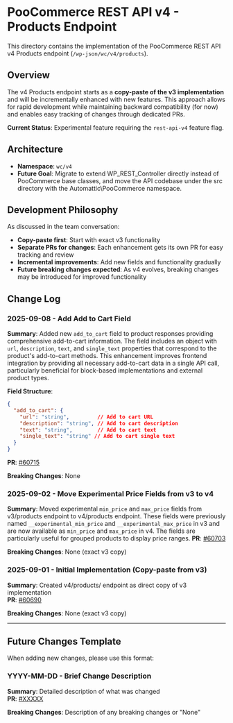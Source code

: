 # PooCommerce REST API v4 - Products Endpoint

This directory contains the implementation of the PooCommerce REST API v4 Products endpoint (`/wp-json/wc/v4/products`).

## Overview

The v4 Products endpoint starts as a **copy-paste of the v3 implementation** and will be incrementally enhanced with new features. This approach allows for rapid development while maintaining backward compatibility (for now) and enables easy tracking of changes through dedicated PRs.

**Current Status**: Experimental feature requiring the `rest-api-v4` feature flag.

## Architecture

- **Namespace**: `wc/v4`
- **Future Goal**: Migrate to extend WP_REST_Controller directly instead of PooCommerce base classes, and move the API codebase under the src directory with the Automattic\PooCommerce namespace.

## Development Philosophy

As discussed in the team conversation:

- **Copy-paste first**: Start with exact v3 functionality 
- **Separate PRs for changes**: Each enhancement gets its own PR for easy tracking and review
- **Incremental improvements**: Add new fields and functionality gradually
- **Future breaking changes expected**: As v4 evolves, breaking changes may be introduced for improved functionality

## Change Log

### 2025-09-08 - Add Add to Cart Field

**Summary**: Added new `add_to_cart` field to product responses providing comprehensive add-to-cart information. The field includes an object with `url`, `description`, `text`, and `single_text` properties that correspond to the product's add-to-cart methods. This enhancement improves frontend integration by providing all necessary add-to-cart data in a single API call, particularly beneficial for block-based implementations and external product types.

**Field Structure**:

```json
{
  "add_to_cart": {
    "url": "string",         // Add to cart URL
    "description": "string", // Add to cart description  
    "text": "string",        // Add to cart text
    "single_text": "string" // Add to cart single text
  }
}
```

**PR**: [#60715](https://github.com/poocommerce/poocommerce/pull/60715)  

**Breaking Changes**: None

### 2025-09-02 - Move Experimental Price Fields from v3 to v4

**Summary**: Moved experimental `min_price` and `max_price` fields from v3/products endpoint to v4/products endpoint. These fields were previously named `__experimental_min_price` and `__experimental_max_price` in v3 and are now available as `min_price` and `max_price` in v4. The fields are particularly useful for grouped products to display price ranges.
**PR**: [#60703](https://github.com/poocommerce/poocommerce/pull/60703)  

**Breaking Changes**: None (exact v3 copy)

### 2025-09-01 - Initial Implementation (Copy-paste from v3)

**Summary**: Created v4/products/ endpoint as direct copy of v3 implementation  
**PR**: [#60690](https://github.com/poocommerce/poocommerce/pull/60690)  

**Breaking Changes**: None (exact v3 copy)

---

## Future Changes Template

When adding new changes, please use this format:

### YYYY-MM-DD - Brief Change Description

**Summary**: Detailed description of what was changed  
**PR**: [#XXXXX](https://github.com/poocommerce/poocommerce/pull/XXXXX)  

**Breaking Changes**: Description of any breaking changes or "None"
